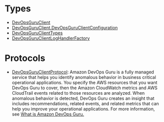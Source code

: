 # Types

  - [DevOpsGuruClient](/aws-sdk-swift/reference/0.x/AWSDevOpsGuru/DevOpsGuruClient)
  - [DevOpsGuruClient.DevOpsGuruClientConfiguration](/aws-sdk-swift/reference/0.x/AWSDevOpsGuru/DevOpsGuruClient_DevOpsGuruClientConfiguration)
  - [DevOpsGuruClientTypes](/aws-sdk-swift/reference/0.x/AWSDevOpsGuru/DevOpsGuruClientTypes)
  - [DevOpsGuruClientLogHandlerFactory](/aws-sdk-swift/reference/0.x/AWSDevOpsGuru/DevOpsGuruClientLogHandlerFactory)

# Protocols

  - [DevOpsGuruClientProtocol](/aws-sdk-swift/reference/0.x/AWSDevOpsGuru/DevOpsGuruClientProtocol):
    Amazon DevOps Guru is a fully managed service that helps you identify anomalous behavior in business
    critical operational applications. You specify the AWS resources that you want DevOps Guru to cover,
    then the Amazon CloudWatch metrics and AWS CloudTrail events related to those resources are analyzed. When
    anomalous behavior is detected, DevOps Guru creates an insight that includes
    recommendations, related events, and related metrics that can help you improve your
    operational applications. For more information, see <a href="https://docs.aws.amazon.com/devops-guru/latest/userguide/welcome.html">What is Amazon DevOps Guru.
